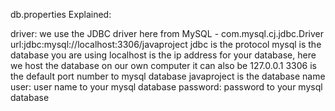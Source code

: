 db.properties Explained:

driver: we use the JDBC driver here from MySQL - com.mysql.cj.jdbc.Driver
url:jdbc:mysql://localhost:3306/javaproject
      jdbc is the protocol
      mysql is the database you are using
      localhost is the ip address for your database, here we host the database on our own computer
             it can also be 127.0.0.1
      3306 is the default port number to mysql database
      javaproject is the database name 
user: user name to your mysql database 
password: password to your mysql database 


